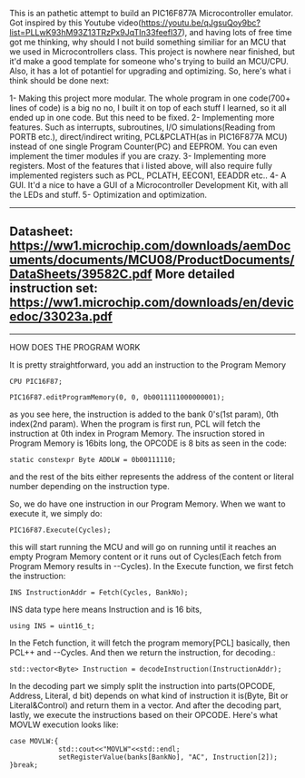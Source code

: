 This is an pathetic attempt to build an PIC16F877A Microcontroller emulator. 
Got inspired by this Youtube video(https://youtu.be/qJgsuQoy9bc?list=PLLwK93hM93Z13TRzPx9JqTIn33feefl37), and having lots of free time got me thinking, why should I not build something similiar for an MCU that we used in Microcontrollers class.
This project is nowhere near finished, but it'd make a good template for someone who's trying to build an MCU/CPU. Also, it has a lot of potantiel for upgrading and optimizing.
So, here's what i think should be done next:

1- Making this project more modular. The whole program in one code(700+ lines of code) is a big no no, I built it on top of each stuff I learned, so it all ended up in one code. But this need to be fixed.
2- Implementing more features. Such as interrupts, subroutines, I/O simulations(Reading from PORTB etc.), direct/indirect writing, PCL&PCLATH(as in PIC16F877A MCU) instead of one single Program Counter(PC) and EEPROM. You can even implement the timer modules if you are crazy.
3- Implementing more registers. Most of the features that i listed above, will also require fully implemented registers such as PCL, PCLATH, EECON1, EEADDR etc..
4- A GUI. It'd a nice to have a GUI of a Microcontroller Development Kit, with all the LEDs and stuff.
5- Optimization and optimization.

--------
Datasheet: https://ww1.microchip.com/downloads/aemDocuments/documents/MCU08/ProductDocuments/DataSheets/39582C.pdf
More detailed instruction set: https://ww1.microchip.com/downloads/en/devicedoc/33023a.pdf
--------

-----------------------------------------------------
HOW DOES THE PROGRAM WORK


It is pretty straightforward, you add an instruction to the Program Memory

    CPU PIC16F87;

    PIC16F87.editProgramMemory(0, 0, 0b0011111000000001);
    

as you see here, the instruction is added to the bank 0's(1st param), 0th index(2nd param). When the program is first run, PCL will fetch the instruction at 0th index in Program Memory.
The insruction stored in Program Memory is 16bits long, the OPCODE is 8 bits as seen in the code:

    static constexpr Byte ADDLW = 0b00111110;

and the rest of the bits either represents the address of the content or literal number depending on the instruction type.

So, we do have one instruction in our Program Memory. When we want to execute it, we simply do:

    PIC16F87.Execute(Cycles);

this will start running the MCU and will go on running until it reaches an empty Program Memory content or it runs out of Cycles(Each fetch from Program Memory results in --Cycles).
In the Execute function, we first fetch the instruction:

    INS InstructionAddr = Fetch(Cycles, BankNo);

INS data type here means Instruction and is 16 bits,

    using INS = uint16_t;

In the Fetch function, it will fetch the program memory[PCL] basically, then PCL++ and --Cycles. And then we return the instruction, for decoding.:

    std::vector<Byte> Instruction = decodeInstruction(InstructionAddr);

In the decoding part we simply split the instruction into parts(OPCODE, Address, Literal, d bit) depends on what kind of instruction it is(Byte, Bit or Literal&Control) and return them in a vector.
And after the decoding part, lastly, we execute the instructions based on their OPCODE. Here's what MOVLW execution looks like:

    case MOVLW:{
                std::cout<<"MOVLW"<<std::endl;
                setRegisterValue(banks[BankNo], "AC", Instruction[2]);
    }break;
